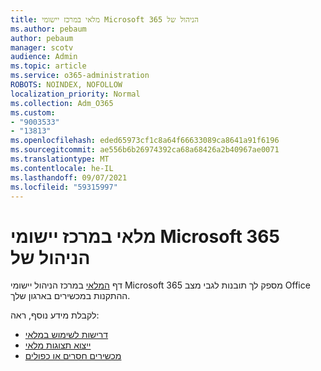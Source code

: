 ```yaml
---
title: מלאי במרכז יישומי Microsoft 365 הניהול של
ms.author: pebaum
author: pebaum
manager: scotv
audience: Admin
ms.topic: article
ms.service: o365-administration
ROBOTS: NOINDEX, NOFOLLOW
localization_priority: Normal
ms.collection: Adm_O365
ms.custom:
- "9003533"
- "13813"
ms.openlocfilehash: eded65973cf1c8a64f66633089ca8641a91f6196
ms.sourcegitcommit: ae556b6b26974392ca68a68426a2b40967ae0071
ms.translationtype: MT
ms.contentlocale: he-IL
ms.lasthandoff: 09/07/2021
ms.locfileid: "59315997"
---
```

# <a name="inventory-in-microsoft-365-apps-admin-center"></a>מלאי במרכז יישומי Microsoft 365 הניהול של

דף [המלאי](https://docs.microsoft.com/deployoffice/admincenter/inventory) במרכז הניהול יישומי Microsoft 365 מספק לך תובנות לגבי מצב Office ההתקנות במכשירים בארגון שלך. 

לקבלת מידע נוסף, ראה:

- [דרישות לשימוש במלאי](https://docs.microsoft.com/deployoffice/admincenter/inventory#requirements-for-using-inventory)
- [ייצוא תצוגות מלאי](https://docs.microsoft.com/deployoffice/admincenter/inventory#export-inventory-views)
- [מכשירים חסרים או כפולים](https://docs.microsoft.com/deployoffice/admincenter/inventory#missing-or-duplicate-devices)